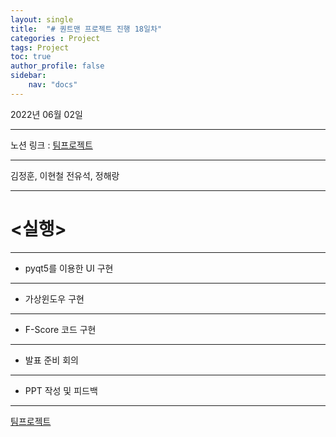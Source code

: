 ```yaml
---
layout: single
title:  "# 퀀트맨 프로젝트 진행 18일차"
categories : Project
tags: Project
toc: true
author_profile: false
sidebar:
    nav: "docs"
---
```


2022년 06월 02일

---

노션 링크 : [팀프로젝트](https://www.notion.so/18cc3225e2aa45bf91b673cdfd0be5f3)

---

김정훈, 이현철 전유석, 정해랑

---

# <실행>

---

- pyqt5를 이용한 UI 구현

---

- 가상윈도우 구현

---

- F-Score 코드 구현

---

- 발표 준비 회의

---

- PPT 작성 및 피드백

---

[팀프로젝트](https://www.notion.so/18cc3225e2aa45bf91b673cdfd0be5f3)